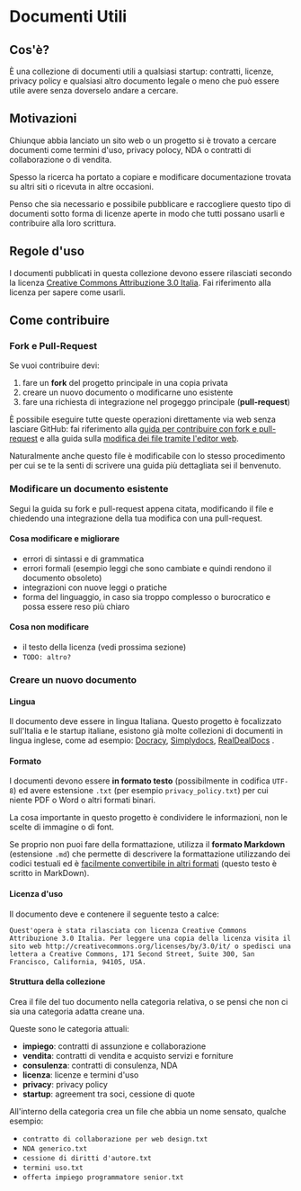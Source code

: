 # Documenti Utili

## Cos'è?

È una collezione di documenti utili a qualsiasi startup: contratti, licenze, privacy policy e qualsiasi altro documento legale o meno che può essere utile avere senza doverselo andare a cercare.

## Motivazioni

Chiunque abbia lanciato un sito web o un progetto si è trovato a cercare documenti come termini d'uso, privacy polocy, NDA o contratti di collaborazione o di vendita.

Spesso la ricerca ha portato a copiare e modificare documentazione trovata su altri siti o ricevuta in altre occasioni.

Penso che sia necessario e possibile pubblicare e raccogliere questo tipo di documenti sotto forma di licenze aperte in modo che tutti possano usarli e contribuire alla loro scrittura.

## Regole d'uso

I documenti pubblicati in questa collezione devono essere rilasciati secondo la licenza [Creative Commons Attribuzione 3.0 Italia](http://creativecommons.org/licenses/by/3.0/it/). Fai riferimento alla licenza per sapere come usarli.

## Come contribuire

### Fork e Pull-Request

Se vuoi contribuire devi:

1. fare un **fork** del progetto principale in una copia privata
2. creare un nuovo documento o modificarne uno esistente 
3. fare una richiesta di integrazione nel progeggo principale (**pull-request**)

È possibile eseguire tutte queste operazioni direttamente via web senza lasciare GitHub: fai riferimento alla [guida per contribuire con fork e pull-request](https://help.github.com/articles/fork-a-repo) e alla guida sulla [modifica dei file tramite l'editor web](https://github.com/blog/905-edit-like-an-ace).

Naturalmente anche questo file è modificabile con lo stesso procedimento per cui se te la senti di scrivere una guida più dettagliata sei il benvenuto.

### Modificare un documento esistente

Segui la guida su fork e pull-request appena citata, modificando il file e chiedendo una integrazione della tua modifica con una pull-request.

#### Cosa modificare e migliorare

* errori di sintassi e di grammatica
* errori formali (esempio leggi che sono cambiate e quindi rendono il documento obsoleto)
* integrazioni con nuove leggi o pratiche
* forma del linguaggio, in caso sia troppo complesso o burocratico e possa essere reso più chiaro

#### Cosa non modificare

* il testo della licenza (vedi prossima sezione)
* `TODO: altro?`

### Creare un nuovo documento

#### Lingua

Il documento deve essere in lingua Italiana. Questo progetto è focalizzato sull'Italia e le startup italiane, esistono già molte collezioni di documenti in lingua inglese, come ad esempio:  [Docracy](http://www.docracy.com/), [Simplydocs](http://simply-docs.co.uk), [RealDealDocs](http://www.realdealdocs.com/) .

#### Formato

I documenti devono essere **in formato testo** (possibilmente in codifica `UTF-8`) ed avere estensione `.txt` (per esempio `privacy_policy.txt`) per cui niente PDF o Word o altri formati binari.

La cosa importante in questo progetto è condividere le informazioni, non le scelte di immagine o di font.

Se proprio non puoi fare della formattazione, utilizza il **formato Markdown** (estensione `.md`) che permette di descrivere la formattazione utilizzando dei codici testuali ed è [facilmente convertibile in altri formati](http://johnmacfarlane.net/pandoc/) (questo testo è scritto in MarkDown).

#### Licenza d'uso

Il documento deve e contenere il seguente testo a calce:

```
Quest'opera è stata rilasciata con licenza Creative Commons Attribuzione 3.0 Italia. Per leggere una copia della licenza visita il sito web http://creativecommons.org/licenses/by/3.0/it/ o spedisci una lettera a Creative Commons, 171 Second Street, Suite 300, San Francisco, California, 94105, USA.
```

#### Struttura della collezione

Crea il file del tuo documento nella categoria relativa, o se pensi che non ci sia una categoria adatta creane una.

Queste sono le categoria attuali:

* **impiego**: contratti di assunzione e collaborazione
* **vendita**: contratti di vendita e acquisto servizi e forniture
* **consulenza**: contratti di consulenza, NDA
* **licenza**: licenze e termini d'uso
* **privacy**: privacy policy
* **startup**: agreement tra soci, cessione di quote

All'interno della categoria crea un file che abbia un nome sensato, qualche esempio:

* `contratto di collaborazione per web design.txt`
* `NDA generico.txt`
* `cessione di diritti d'autore.txt`
* `termini uso.txt`
* `offerta impiego programmatore senior.txt`
